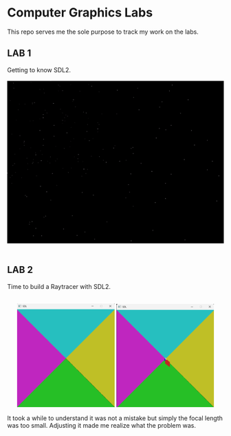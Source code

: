 # Computer Graphics Labs
This repo serves me the sole purpose to track my work on the labs.

## LAB 1
Getting to know SDL2.
<br/><br/>
![](./res/starfield.gif)
<br/><br/>
## LAB 2
Time to build a Raytracer with SDL2.
<br/><br/>
<p align="center">
      <img src="./res/lab2Error_but_it_was_focal_length_lol.png" width="45%" >
      <img src="./res/lab2_understood_error.png" width="45%">
</p>
It took a while to understand it was not a mistake but simply the focal length was too small. Adjusting it made me realize what the problem was.


